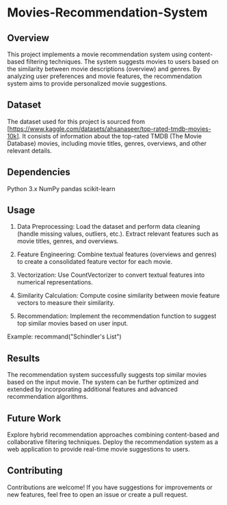 # Movies-Recommendation-System
## Overview
This project implements a movie recommendation system using content-based filtering techniques. The system suggests movies to users based on the similarity between movie descriptions (overview) and genres. By analyzing user preferences and movie features, the recommendation system aims to provide personalized movie suggestions.

## Dataset
The dataset used for this project is sourced from [https://www.kaggle.com/datasets/ahsanaseer/top-rated-tmdb-movies-10k]. It consists of information about the top-rated TMDB (The Movie Database) movies, including movie titles, genres, overviews, and other relevant details.

## Dependencies
Python 3.x
NumPy
pandas
scikit-learn

## Usage
1. Data Preprocessing:
Load the dataset and perform data cleaning (handle missing values, outliers, etc.).
Extract relevant features such as movie titles, genres, and overviews.

2. Feature Engineering:
Combine textual features (overviews and genres) to create a consolidated feature vector for each movie.

3. Vectorization:
Use CountVectorizer to convert textual features into numerical representations.

4. Similarity Calculation:
Compute cosine similarity between movie feature vectors to measure their similarity.

5. Recommendation:
Implement the recommendation function to suggest top similar movies based on user input.

Example:  recommand("Schindler's List")

## Results
The recommendation system successfully suggests top similar movies based on the input movie.
The system can be further optimized and extended by incorporating additional features and advanced recommendation algorithms.

## Future Work
Explore hybrid recommendation approaches combining content-based and collaborative filtering techniques.
Deploy the recommendation system as a web application to provide real-time movie suggestions to users.

## Contributing
Contributions are welcome! If you have suggestions for improvements or new features, feel free to open an issue or create a pull request.
